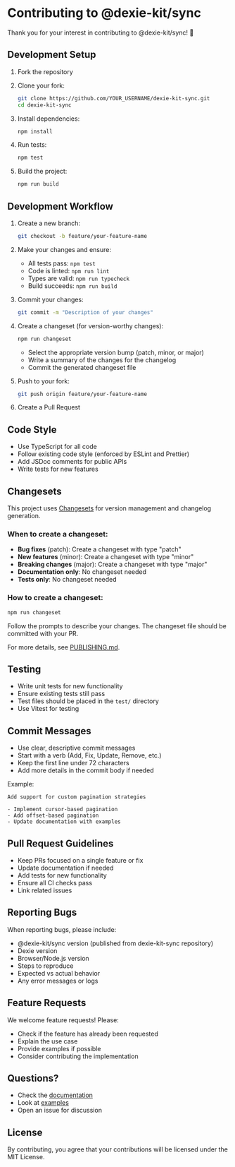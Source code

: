 # Contributing to @dexie-kit/sync

Thank you for your interest in contributing to @dexie-kit/sync! 🎉

## Development Setup

1. Fork the repository
2. Clone your fork:
   ```bash
   git clone https://github.com/YOUR_USERNAME/dexie-kit-sync.git
   cd dexie-kit-sync
   ```

3. Install dependencies:
   ```bash
   npm install
   ```

4. Run tests:
   ```bash
   npm test
   ```

5. Build the project:
   ```bash
   npm run build
   ```

## Development Workflow

1. Create a new branch:
   ```bash
   git checkout -b feature/your-feature-name
   ```

2. Make your changes and ensure:
   - All tests pass: `npm test`
   - Code is linted: `npm run lint`
   - Types are valid: `npm run typecheck`
   - Build succeeds: `npm run build`

3. Commit your changes:
   ```bash
   git commit -m "Description of your changes"
   ```

4. Create a changeset (for version-worthy changes):
   ```bash
   npm run changeset
   ```
   - Select the appropriate version bump (patch, minor, or major)
   - Write a summary of the changes for the changelog
   - Commit the generated changeset file

5. Push to your fork:
   ```bash
   git push origin feature/your-feature-name
   ```

6. Create a Pull Request

## Code Style

- Use TypeScript for all code
- Follow existing code style (enforced by ESLint and Prettier)
- Add JSDoc comments for public APIs
- Write tests for new features

## Changesets

This project uses [Changesets](https://github.com/changesets/changesets) for version management and changelog generation.

### When to create a changeset:

- **Bug fixes** (patch): Create a changeset with type "patch"
- **New features** (minor): Create a changeset with type "minor"  
- **Breaking changes** (major): Create a changeset with type "major"
- **Documentation only**: No changeset needed
- **Tests only**: No changeset needed

### How to create a changeset:

```bash
npm run changeset
```

Follow the prompts to describe your changes. The changeset file should be committed with your PR.

For more details, see [PUBLISHING.md](./PUBLISHING.md).

## Testing

- Write unit tests for new functionality
- Ensure existing tests still pass
- Test files should be placed in the `test/` directory
- Use Vitest for testing

## Commit Messages

- Use clear, descriptive commit messages
- Start with a verb (Add, Fix, Update, Remove, etc.)
- Keep the first line under 72 characters
- Add more details in the commit body if needed

Example:
```
Add support for custom pagination strategies

- Implement cursor-based pagination
- Add offset-based pagination
- Update documentation with examples
```

## Pull Request Guidelines

- Keep PRs focused on a single feature or fix
- Update documentation if needed
- Add tests for new functionality
- Ensure all CI checks pass
- Link related issues

## Reporting Bugs

When reporting bugs, please include:

- @dexie-kit/sync version (published from dexie-kit-sync repository)
- Dexie version
- Browser/Node.js version
- Steps to reproduce
- Expected vs actual behavior
- Any error messages or logs

## Feature Requests

We welcome feature requests! Please:

- Check if the feature has already been requested
- Explain the use case
- Provide examples if possible
- Consider contributing the implementation

## Questions?

- Check the [documentation](./README.md)
- Look at [examples](./examples/)
- Open an issue for discussion

## License

By contributing, you agree that your contributions will be licensed under the MIT License.
